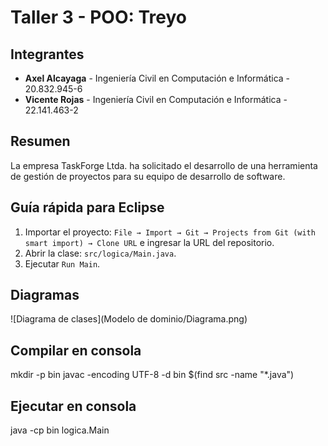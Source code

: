 # Taller 3 - POO: Treyo

##  Integrantes
- **Axel Alcayaga** - Ingeniería Civil en Computación e Informática - 20.832.945-6
- **Vicente Rojas** - Ingeniería Civil en Computación e Informática - 22.141.463-2

##  Resumen
La empresa TaskForge Ltda. ha solicitado el desarrollo de una herramienta de gestión de proyectos para su equipo de desarrollo de software.

## Guía rápida para Eclipse

1. Importar el proyecto: `File → Import → Git → Projects from Git (with smart import) → Clone URL` e ingresar la URL del repositorio.  
2. Abrir la clase: `src/logica/Main.java`.  
3. Ejecutar `Run Main`.

## Diagramas
![Diagrama de clases](Modelo de dominio/Diagrama.png)

## Compilar en consola
mkdir -p bin
javac -encoding UTF-8 -d bin $(find src -name "*.java")

## Ejecutar en consola
java -cp bin logica.Main


